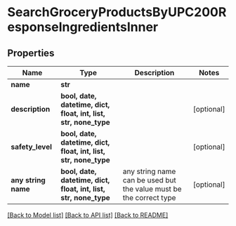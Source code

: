 # SearchGroceryProductsByUPC200ResponseIngredientsInner


## Properties
Name | Type | Description | Notes
------------ | ------------- | ------------- | -------------
**name** | **str** |  | 
**description** | **bool, date, datetime, dict, float, int, list, str, none_type** |  | [optional] 
**safety_level** | **bool, date, datetime, dict, float, int, list, str, none_type** |  | [optional] 
**any string name** | **bool, date, datetime, dict, float, int, list, str, none_type** | any string name can be used but the value must be the correct type | [optional]

[[Back to Model list]](../README.md#documentation-for-models) [[Back to API list]](../README.md#documentation-for-api-endpoints) [[Back to README]](../README.md)


